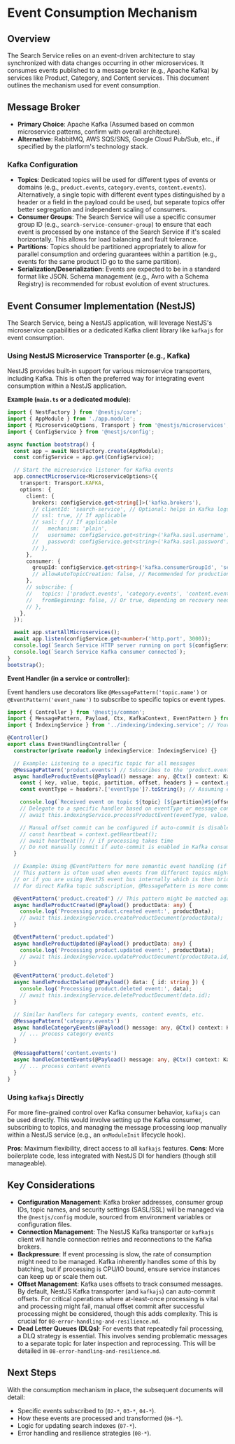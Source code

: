 # Event Consumption Mechanism

## Overview

The Search Service relies on an event-driven architecture to stay synchronized with data changes occurring in other microservices. It consumes events published to a message broker (e.g., Apache Kafka) by services like Product, Category, and Content services. This document outlines the mechanism used for event consumption.

## Message Broker

*   **Primary Choice**: Apache Kafka (Assumed based on common microservice patterns, confirm with overall architecture).
*   **Alternative**: RabbitMQ, AWS SQS/SNS, Google Cloud Pub/Sub, etc., if specified by the platform's technology stack.

### Kafka Configuration

*   **Topics**: Dedicated topics will be used for different types of events or domains (e.g., `product.events`, `category.events`, `content.events`). Alternatively, a single topic with different event types distinguished by a header or a field in the payload could be used, but separate topics offer better segregation and independent scaling of consumers.
*   **Consumer Groups**: The Search Service will use a specific consumer group ID (e.g., `search-service-consumer-group`) to ensure that each event is processed by one instance of the Search Service if it's scaled horizontally. This allows for load balancing and fault tolerance.
*   **Partitions**: Topics should be partitioned appropriately to allow for parallel consumption and ordering guarantees within a partition (e.g., events for the same product ID go to the same partition).
*   **Serialization/Deserialization**: Events are expected to be in a standard format like JSON. Schema management (e.g., Avro with a Schema Registry) is recommended for robust evolution of event structures.

## Event Consumer Implementation (NestJS)

The Search Service, being a NestJS application, will leverage NestJS's microservice capabilities or a dedicated Kafka client library like `kafkajs` for event consumption.

### Using NestJS Microservice Transporter (e.g., Kafka)

NestJS provides built-in support for various microservice transporters, including Kafka. This is often the preferred way for integrating event consumption within a NestJS application.

**Example (`main.ts` or a dedicated module):**

```typescript
import { NestFactory } from '@nestjs/core';
import { AppModule } from './app.module';
import { MicroserviceOptions, Transport } from '@nestjs/microservices';
import { ConfigService } from '@nestjs/config';

async function bootstrap() {
  const app = await NestFactory.create(AppModule);
  const configService = app.get(ConfigService);

  // Start the microservice listener for Kafka events
  app.connectMicroservice<MicroserviceOptions>({
    transport: Transport.KAFKA,
    options: {
      client: {
        brokers: configService.get<string[]>('kafka.brokers'),
        // clientId: 'search-service', // Optional: helps in Kafka logs
        // ssl: true, // If applicable
        // sasl: { // If applicable
        //   mechanism: 'plain',
        //   username: configService.get<string>('kafka.sasl.username'),
        //   password: configService.get<string>('kafka.sasl.password'),
        // },
      },
      consumer: {
        groupId: configService.get<string>('kafka.consumerGroupId', 'search-service-consumer-group'),
        // allowAutoTopicCreation: false, // Recommended for production
      },
      // subscribe: {
      //   topics: ['product.events', 'category.events', 'content.events'], // Or use @MessagePattern for specific topics/events
      //   fromBeginning: false, // Or true, depending on recovery needs
      // },
    },
  });

  await app.startAllMicroservices();
  await app.listen(configService.get<number>('http.port', 3000));
  console.log(`Search Service HTTP server running on port ${configService.get<number>('http.port', 3000)}`);
  console.log(`Search Service Kafka consumer connected`);
}
bootstrap();
```

**Event Handler (in a service or controller):**

Event handlers use decorators like `@MessagePattern('topic.name')` or `@EventPattern('event_name')` to subscribe to specific topics or event types.

```typescript
import { Controller } from '@nestjs/common';
import { MessagePattern, Payload, Ctx, KafkaContext, EventPattern } from '@nestjs/microservices';
import { IndexingService } from '../indexing/indexing.service'; // Your service that updates Elasticsearch

@Controller()
export class EventHandlingController {
  constructor(private readonly indexingService: IndexingService) {}

  // Example: Listening to a specific topic for all messages
  @MessagePattern('product.events') // Subscribes to the 'product.events' Kafka topic
  async handleProductEvents(@Payload() message: any, @Ctx() context: KafkaContext) {
    const { key, value, topic, partition, offset, headers } = context.getMessage();
    const eventType = headers?.['eventType']?.toString(); // Assuming eventType is in headers

    console.log(`Received event on topic ${topic} [${partition}#${offset}]: ${eventType}`);
    // Delegate to a specific handler based on eventType or message content
    // await this.indexingService.processProductEvent(eventType, value);

    // Manual offset commit can be configured if auto-commit is disabled
    // const heartbeat = context.getHeartbeat();
    // await heartbeat(); // if processing takes time
    // Do not manually commit if auto-commit is enabled in Kafka consumer config.
  }

  // Example: Using @EventPattern for more semantic event handling (if event names are part of the message or headers)
  // This pattern is often used when events from different topics might share the same handler logic
  // or if you are using NestJS event bus internally which is then bridged to Kafka.
  // For direct Kafka topic subscription, @MessagePattern is more common.

  @EventPattern('product.created') // This pattern might be matched against a field in the event payload or headers
  async handleProductCreated(@Payload() productData: any) {
    console.log('Processing product.created event:', productData);
    // await this.indexingService.createProductDocument(productData);
  }

  @EventPattern('product.updated')
  async handleProductUpdated(@Payload() productData: any) {
    console.log('Processing product.updated event:', productData);
    // await this.indexingService.updateProductDocument(productData.id, productData);
  }

  @EventPattern('product.deleted')
  async handleProductDeleted(@Payload() data: { id: string }) {
    console.log('Processing product.deleted event:', data);
    // await this.indexingService.deleteProductDocument(data.id);
  }

  // Similar handlers for category events, content events, etc.
  @MessagePattern('category.events')
  async handleCategoryEvents(@Payload() message: any, @Ctx() context: KafkaContext) {
    // ... process category events
  }

  @MessagePattern('content.events')
  async handleContentEvents(@Payload() message: any, @Ctx() context: KafkaContext) {
    // ... process content events
  }
}
```

### Using `kafkajs` Directly

For more fine-grained control over Kafka consumer behavior, `kafkajs` can be used directly. This would involve setting up the Kafka consumer, subscribing to topics, and managing the message processing loop manually within a NestJS service (e.g., an `onModuleInit` lifecycle hook).

**Pros**: Maximum flexibility, direct access to all `kafkajs` features.
**Cons**: More boilerplate code, less integrated with NestJS DI for handlers (though still manageable).

## Key Considerations

*   **Configuration Management**: Kafka broker addresses, consumer group IDs, topic names, and security settings (SASL/SSL) will be managed via the `@nestjs/config` module, sourced from environment variables or configuration files.
*   **Connection Management**: The NestJS Kafka transporter or `kafkajs` client will handle connection retries and reconnections to the Kafka brokers.
*   **Backpressure**: If event processing is slow, the rate of consumption might need to be managed. Kafka inherently handles some of this by batching, but if processing is CPU/IO bound, ensure service instances can keep up or scale them out.
*   **Offset Management**: Kafka uses offsets to track consumed messages. By default, NestJS Kafka transporter (and `kafkajs`) can auto-commit offsets. For critical operations where at-least-once processing is vital and processing might fail, manual offset commit after successful processing might be considered, though this adds complexity. This is crucial for `08-error-handling-and-resilience.md`.
*   **Dead Letter Queues (DLQs)**: For events that repeatedly fail processing, a DLQ strategy is essential. This involves sending problematic messages to a separate topic for later inspection and reprocessing. This will be detailed in `08-error-handling-and-resilience.md`.

## Next Steps

With the consumption mechanism in place, the subsequent documents will detail:
*   Specific events subscribed to (`02-*`, `03-*`, `04-*`).
*   How these events are processed and transformed (`06-*`).
*   Logic for updating search indexes (`07-*`).
*   Error handling and resilience strategies (`08-*`).
